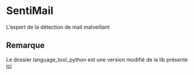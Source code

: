 # SentiMail
L'expert de la détection de mail malveillant

## Remarque

Le dossier language_tool_python est une version modifié de la lib présente [ici](https://github.com/jxmorris12/language_tool_python)